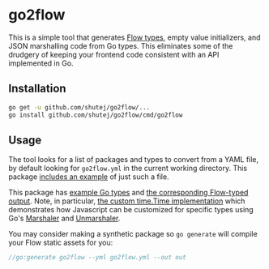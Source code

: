 # go2flow

This is a simple tool that generates [Flow types](http://flowtype.org/), empty
value initializers, and JSON marshalling code from Go types.  This eliminates
some of the drudgery of keeping your frontend code consistent with an API
implemented in Go.

## Installation

```sh
go get -u github.com/shutej/go2flow/...
go install github.com/shutej/go2flow/cmd/go2flow
```

## Usage

The tool looks for a list of packages and types to convert from a YAML file, by
default looking for `go2flow.yml` in the current working directory.  This
package [includes an example](example/go2flow.yml) of just such a file.

This package has [example Go types](example/example.go) and
[the corresponding Flow-typed output](example/flow/).  Note, in particular,
[the custom time.Time implementation](example/flow/time_Time.js) which
demonstrates how Javascript can be customized for specific types using Go's
[Marshaler](http://golang.org/pkg/encoding/json/#Marshaler) and
[Unmarshaler](http://golang.org/pkg/encoding/json/#Unmarshaler).

You may consider making a synthetic package so `go generate` will compile your
Flow static assets for you:

```go
//go:generate go2flow --yml go2flow.yml --out out
```
